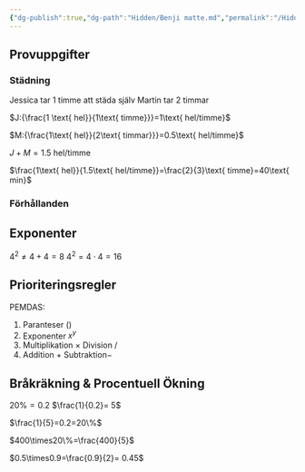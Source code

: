 ```yaml
---
{"dg-publish":true,"dg-path":"Hidden/Benji matte.md","permalink":"/Hidden/Benji matte/","hide":true}
---
```



## Provuppgifter

### Städning

Jessica tar 1 timme att städa själv
Martin tar 2 timmar

$J:{\frac{1 \text{ hel}}{1\text{ timme}}}=1\text{ hel/timme}$

$M:{\frac{1\text{ hel}}{2\text{ timmar}}}=0.5\text{ hel/timme}$

$J+M=1.5\text{ hel/timme}$

$\frac{1\text{ hel}}{1.5\text{ hel/timme}}=\frac{2}{3}\text{ timme}=40\text{ min}$

### Förhållanden

<style> .container {font-family: sans-serif; text-align: center;} .button-wrapper button {z-index: 1;height: 40px; width: 100px; margin: 10px;padding: 5px;} .excalidraw .App-menu_top .buttonList { display: flex;} .excalidraw-wrapper { height: 800px; margin: 50px; position: relative;} :root[dir="ltr"] .excalidraw .layer-ui__wrapper .zen-mode-transition.App-menu_bottom--transition-left {transform: none;} </style><script src="https://cdn.jsdelivr.net/npm/react@17/umd/react.production.min.js"></script><script src="https://cdn.jsdelivr.net/npm/react-dom@17/umd/react-dom.production.min.js"></script><script type="text/javascript" src="https://cdn.jsdelivr.net/npm/@excalidraw/excalidraw@0/dist/excalidraw.production.min.js"></script><div id="Benji_matte_24-10-05excalidraw.md1"></div><script>(function(){const InitialData={"type":"excalidraw","version":2,"source":"https://github.com/zsviczian/obsidian-excalidraw-plugin/releases/tag/2.1.4","elements":[{"id":"tppsxeFY6App_SyFzZrtq","type":"rectangle","x":-186.25,"y":-1.2109375000000142,"width":96,"height":135,"angle":4.71238898038469,"strokeColor":"#1e1e1e","backgroundColor":"transparent","fillStyle":"solid","strokeWidth":2,"strokeStyle":"solid","roughness":1,"opacity":100,"groupIds":[],"frameId":null,"roundness":{"type":3},"seed":503302756,"version":304,"versionNonce":444825052,"isDeleted":false,"boundElements":null,"updated":1728131433580,"link":null,"locked":false},{"id":"GJdtqDB4_RZPLK5nJG5lz","type":"rectangle","x":-50.75,"y":-1.2109375000000142,"width":96,"height":135,"angle":4.71238898038469,"strokeColor":"#1e1e1e","backgroundColor":"transparent","fillStyle":"solid","strokeWidth":2,"strokeStyle":"solid","roughness":1,"opacity":100,"groupIds":[],"frameId":null,"roundness":{"type":3},"seed":1736704092,"version":331,"versionNonce":1124057956,"isDeleted":false,"boundElements":null,"updated":1728131435165,"link":null,"locked":false},{"id":"JGAM45lWPvXOF0yRkIPBp","type":"rectangle","x":86.25,"y":-1.2109375000000142,"width":96,"height":135,"angle":4.71238898038469,"strokeColor":"#1e1e1e","backgroundColor":"transparent","fillStyle":"solid","strokeWidth":2,"strokeStyle":"solid","roughness":1,"opacity":100,"groupIds":[],"frameId":null,"roundness":{"type":3},"seed":370936292,"version":386,"versionNonce":1894577756,"isDeleted":false,"boundElements":null,"updated":1728131441215,"link":null,"locked":false},{"id":"HAAd6WRfXPxLraoo6bIKx","type":"rectangle","x":-205.75,"y":-118.7109375,"width":96,"height":135,"angle":0,"strokeColor":"#1e1e1e","backgroundColor":"transparent","fillStyle":"solid","strokeWidth":2,"strokeStyle":"solid","roughness":1,"opacity":100,"groupIds":[],"frameId":null,"roundness":{"type":3},"seed":983474524,"version":450,"versionNonce":1025225316,"isDeleted":false,"boundElements":null,"updated":1728131448581,"link":null,"locked":false},{"id":"gdnMs30-TiyvVc86vqh3D","type":"rectangle","x":-108.75,"y":-118.7109375,"width":96,"height":135,"angle":0,"strokeColor":"#1e1e1e","backgroundColor":"transparent","fillStyle":"solid","strokeWidth":2,"strokeStyle":"solid","roughness":1,"opacity":100,"groupIds":[],"frameId":null,"roundness":{"type":3},"seed":1189421668,"version":480,"versionNonce":1598006748,"isDeleted":false,"boundElements":null,"updated":1728131450698,"link":null,"locked":false},{"id":"WURmmkhV2R8w5IygICjQQ","type":"rectangle","x":-10.75,"y":-118.7109375,"width":96,"height":135,"angle":0,"strokeColor":"#1e1e1e","backgroundColor":"transparent","fillStyle":"solid","strokeWidth":2,"strokeStyle":"solid","roughness":1,"opacity":100,"groupIds":[],"frameId":null,"roundness":{"type":3},"seed":1322107228,"version":509,"versionNonce":518951524,"isDeleted":false,"boundElements":null,"updated":1728131452282,"link":null,"locked":false},{"id":"ivf1WK9pBLaStUOUP8F2Z","type":"rectangle","x":86.25,"y":-118.7109375,"width":96,"height":135,"angle":0,"strokeColor":"#1e1e1e","backgroundColor":"transparent","fillStyle":"solid","strokeWidth":2,"strokeStyle":"solid","roughness":1,"opacity":100,"groupIds":[],"frameId":null,"roundness":{"type":3},"seed":1081318628,"version":554,"versionNonce":1412121444,"isDeleted":false,"boundElements":null,"updated":1728131453314,"link":null,"locked":false},{"id":"XO2ffr1s","type":"text","x":-247,"y":-149.4609375,"width":13.1199951171875,"height":25,"angle":0,"strokeColor":"#1e1e1e","backgroundColor":"transparent","fillStyle":"solid","strokeWidth":2,"strokeStyle":"solid","roughness":1,"opacity":100,"groupIds":[],"frameId":null,"roundness":null,"seed":901036644,"version":2,"versionNonce":1528787548,"isDeleted":false,"boundElements":null,"updated":1728131455957,"link":null,"locked":false,"text":"A","rawText":"A","fontSize":20,"fontFamily":1,"textAlign":"left","verticalAlign":"top","containerId":null,"originalText":"A","lineHeight":1.25},{"id":"yhYkjJhJ","type":"text","x":191.5,"y":-148.9609375,"width":14.539993286132812,"height":25,"angle":0,"strokeColor":"#1e1e1e","backgroundColor":"transparent","fillStyle":"solid","strokeWidth":2,"strokeStyle":"solid","roughness":1,"opacity":100,"groupIds":[],"frameId":null,"roundness":null,"seed":120818524,"version":2,"versionNonce":1073724388,"isDeleted":false,"boundElements":null,"updated":1728131458729,"link":null,"locked":false,"text":"B","rawText":"B","fontSize":20,"fontFamily":1,"textAlign":"left","verticalAlign":"top","containerId":null,"originalText":"B","lineHeight":1.25},{"id":"twwY34dZ","type":"text","x":215,"y":118.5390625,"width":12.879989624023438,"height":25,"angle":0,"strokeColor":"#1e1e1e","backgroundColor":"transparent","fillStyle":"solid","strokeWidth":2,"strokeStyle":"solid","roughness":1,"opacity":100,"groupIds":[],"frameId":null,"roundness":null,"seed":1478824676,"version":2,"versionNonce":507834844,"isDeleted":false,"boundElements":null,"updated":1728131461708,"link":null,"locked":false,"text":"C","rawText":"C","fontSize":20,"fontFamily":1,"textAlign":"left","verticalAlign":"top","containerId":null,"originalText":"C","lineHeight":1.25},{"id":"IKiEtHAC","type":"text","x":-166,"y":-143.9609375,"width":11.239990234375,"height":25,"angle":0,"strokeColor":"#1e1e1e","backgroundColor":"transparent","fillStyle":"solid","strokeWidth":2,"strokeStyle":"solid","roughness":1,"opacity":100,"groupIds":[],"frameId":null,"roundness":null,"seed":474807652,"version":13,"versionNonce":1494678236,"isDeleted":false,"boundElements":null,"updated":1728131495916,"link":null,"locked":false,"text":"x","rawText":"x","fontSize":20,"fontFamily":1,"textAlign":"left","verticalAlign":"top","containerId":null,"originalText":"x","lineHeight":1.25},{"id":"wtkI8Ya0","type":"text","x":-228.5,"y":-73.4609375,"width":9.379989624023438,"height":25,"angle":0,"strokeColor":"#1e1e1e","backgroundColor":"transparent","fillStyle":"solid","strokeWidth":2,"strokeStyle":"solid","roughness":1,"opacity":100,"groupIds":[],"frameId":null,"roundness":null,"seed":79453028,"version":26,"versionNonce":2018802908,"isDeleted":false,"boundElements":null,"updated":1728131506183,"link":null,"locked":false,"text":"y","rawText":"y","fontSize":20,"fontFamily":1,"textAlign":"left","verticalAlign":"top","containerId":null,"originalText":"y","lineHeight":1.25},{"id":"yZoQ2WD4","type":"text","x":-68.5,"y":-146.9609375,"width":11.239990234375,"height":25,"angle":0,"strokeColor":"#1e1e1e","backgroundColor":"transparent","fillStyle":"solid","strokeWidth":2,"strokeStyle":"solid","roughness":1,"opacity":100,"groupIds":[],"frameId":null,"roundness":null,"seed":1947250276,"version":41,"versionNonce":358799836,"isDeleted":false,"boundElements":null,"updated":1728131492133,"link":null,"locked":false,"text":"x","rawText":"x","fontSize":20,"fontFamily":1,"textAlign":"left","verticalAlign":"top","containerId":null,"originalText":"x","lineHeight":1.25},{"id":"KopleO2y","type":"text","x":37,"y":-150.4609375,"width":11.239990234375,"height":25,"angle":0,"strokeColor":"#1e1e1e","backgroundColor":"transparent","fillStyle":"solid","strokeWidth":2,"strokeStyle":"solid","roughness":1,"opacity":100,"groupIds":[],"frameId":null,"roundness":null,"seed":33793116,"version":84,"versionNonce":1287413604,"isDeleted":false,"boundElements":null,"updated":1728131493466,"link":null,"locked":false,"text":"x","rawText":"x","fontSize":20,"fontFamily":1,"textAlign":"left","verticalAlign":"top","containerId":null,"originalText":"x","lineHeight":1.25},{"id":"wacUURWd","type":"text","x":129.5,"y":-147.4609375,"width":11.239990234375,"height":25,"angle":0,"strokeColor":"#1e1e1e","backgroundColor":"transparent","fillStyle":"solid","strokeWidth":2,"strokeStyle":"solid","roughness":1,"opacity":100,"groupIds":[],"frameId":null,"roundness":null,"seed":664742620,"version":116,"versionNonce":1525301988,"isDeleted":false,"boundElements":null,"updated":1728131494133,"link":null,"locked":false,"text":"x","rawText":"x","fontSize":20,"fontFamily":1,"textAlign":"left","verticalAlign":"top","containerId":null,"originalText":"x","lineHeight":1.25},{"id":"FJb0jaTH","type":"text","x":-228.5,"y":52.0390625,"width":11.239990234375,"height":25,"angle":0,"strokeColor":"#1e1e1e","backgroundColor":"transparent","fillStyle":"solid","strokeWidth":2,"strokeStyle":"solid","roughness":1,"opacity":100,"groupIds":[],"frameId":null,"roundness":null,"seed":517102684,"version":49,"versionNonce":861218660,"isDeleted":false,"boundElements":null,"updated":1728131507982,"link":null,"locked":false,"text":"x","rawText":"x","fontSize":20,"fontFamily":1,"textAlign":"left","verticalAlign":"top","containerId":null,"originalText":"x","lineHeight":1.25},{"id":"3c6xAvwD","type":"text","x":-148,"y":126.0390625,"width":9.379989624023438,"height":25,"angle":0,"strokeColor":"#1e1e1e","backgroundColor":"transparent","fillStyle":"solid","strokeWidth":2,"strokeStyle":"solid","roughness":1,"opacity":100,"groupIds":[],"frameId":null,"roundness":null,"seed":1648965988,"version":55,"versionNonce":755793628,"isDeleted":false,"boundElements":null,"updated":1728131500550,"link":null,"locked":false,"text":"y","rawText":"y","fontSize":20,"fontFamily":1,"textAlign":"left","verticalAlign":"top","containerId":null,"originalText":"y","lineHeight":1.25},{"id":"VBLIMbU0","type":"text","x":-25,"y":122.5390625,"width":9.379989624023438,"height":25,"angle":0,"strokeColor":"#1e1e1e","backgroundColor":"transparent","fillStyle":"solid","strokeWidth":2,"strokeStyle":"solid","roughness":1,"opacity":100,"groupIds":[],"frameId":null,"roundness":null,"seed":972124636,"version":86,"versionNonce":1625106660,"isDeleted":false,"boundElements":null,"updated":1728131503883,"link":null,"locked":false,"text":"y","rawText":"y","fontSize":20,"fontFamily":1,"textAlign":"left","verticalAlign":"top","containerId":null,"originalText":"y","lineHeight":1.25},{"id":"AA8kIn2Q","type":"text","x":125,"y":123.5390625,"width":9.379989624023438,"height":25,"angle":0,"strokeColor":"#1e1e1e","backgroundColor":"transparent","fillStyle":"solid","strokeWidth":2,"strokeStyle":"solid","roughness":1,"opacity":100,"groupIds":[],"frameId":null,"roundness":null,"seed":275071196,"version":127,"versionNonce":251453668,"isDeleted":false,"boundElements":null,"updated":1728131504999,"link":null,"locked":false,"text":"y","rawText":"y","fontSize":20,"fontFamily":1,"textAlign":"left","verticalAlign":"top","containerId":null,"originalText":"y","lineHeight":1.25},{"id":"J1jjqWCA","type":"text","x":204.5,"y":-72.9609375,"width":9.379989624023438,"height":25,"angle":0,"strokeColor":"#1e1e1e","backgroundColor":"transparent","fillStyle":"solid","strokeWidth":2,"strokeStyle":"solid","roughness":1,"opacity":100,"groupIds":[],"frameId":null,"roundness":null,"seed":1710339548,"version":61,"versionNonce":1125301980,"isDeleted":false,"boundElements":null,"updated":1728131506984,"link":null,"locked":false,"text":"y","rawText":"y","fontSize":20,"fontFamily":1,"textAlign":"left","verticalAlign":"top","containerId":null,"originalText":"y","lineHeight":1.25},{"id":"dNsXdJua","type":"text","x":210.5,"y":53.0390625,"width":11.239990234375,"height":25,"angle":0,"strokeColor":"#1e1e1e","backgroundColor":"transparent","fillStyle":"solid","strokeWidth":2,"strokeStyle":"solid","roughness":1,"opacity":100,"groupIds":[],"frameId":null,"roundness":null,"seed":434656604,"version":95,"versionNonce":678194148,"isDeleted":false,"boundElements":null,"updated":1728131508908,"link":null,"locked":false,"text":"x","rawText":"x","fontSize":20,"fontFamily":1,"textAlign":"left","verticalAlign":"top","containerId":null,"originalText":"x","lineHeight":1.25},{"id":"ABe19MOK","type":"text","x":-181,"y":-226.9609375,"width":59.37995910644531,"height":25,"angle":0,"strokeColor":"#1e1e1e","backgroundColor":"transparent","fillStyle":"solid","strokeWidth":2,"strokeStyle":"solid","roughness":1,"opacity":100,"groupIds":[],"frameId":null,"roundness":null,"seed":367451996,"version":26,"versionNonce":1207850084,"isDeleted":false,"boundElements":null,"updated":1728131538234,"link":null,"locked":false,"text":"4x=3y","rawText":"4x=3y","fontSize":20,"fontFamily":1,"textAlign":"left","verticalAlign":"top","containerId":null,"originalText":"4x=3y","lineHeight":1.25},{"id":"fkNnCTmC","type":"text","x":351.5,"y":-159.9609375,"width":64.03996276855469,"height":25,"angle":0,"strokeColor":"#1e1e1e","backgroundColor":"transparent","fillStyle":"solid","strokeWidth":2,"strokeStyle":"solid","roughness":1,"opacity":100,"groupIds":[],"frameId":null,"roundness":null,"seed":2069373916,"version":8,"versionNonce":1395269732,"isDeleted":false,"boundElements":null,"updated":1728131579913,"link":null,"locked":false,"text":"AB=4x","rawText":"AB=4x","fontSize":20,"fontFamily":1,"textAlign":"left","verticalAlign":"top","containerId":null,"originalText":"AB=4x","lineHeight":1.25},{"id":"cDmBOfm9","type":"text","x":351,"y":-120.4609375,"width":72.87995910644531,"height":25,"angle":0,"strokeColor":"#1e1e1e","backgroundColor":"transparent","fillStyle":"solid","strokeWidth":2,"strokeStyle":"solid","roughness":1,"opacity":100,"groupIds":[],"frameId":null,"roundness":null,"seed":509630308,"version":34,"versionNonce":251711972,"isDeleted":false,"boundElements":null,"updated":1728131593971,"link":null,"locked":false,"text":"BC=y+x","rawText":"BC=y+x","fontSize":20,"fontFamily":1,"textAlign":"left","verticalAlign":"top","containerId":null,"originalText":"BC=y+x","lineHeight":1.25},{"id":"acVyyW8i","type":"text","x":334,"y":-56.4609375,"width":82.21994018554688,"height":25,"angle":0,"strokeColor":"#1e1e1e","backgroundColor":"transparent","fillStyle":"solid","strokeWidth":2,"strokeStyle":"solid","roughness":1,"opacity":100,"groupIds":[],"frameId":null,"roundness":null,"seed":496815204,"version":11,"versionNonce":816815068,"isDeleted":false,"boundElements":null,"updated":1728131682006,"link":null,"locked":false,"text":"4x/(y+x)","rawText":"4x/(y+x)","fontSize":20,"fontFamily":1,"textAlign":"left","verticalAlign":"top","containerId":null,"originalText":"4x/(y+x)","lineHeight":1.25},{"id":"L97FZjTE","type":"text","x":-72,"y":-215.4609375,"width":84.43994140625,"height":25,"angle":0,"strokeColor":"#1e1e1e","backgroundColor":"transparent","fillStyle":"solid","strokeWidth":2,"strokeStyle":"solid","roughness":1,"opacity":100,"groupIds":[],"frameId":null,"roundness":null,"seed":295400284,"version":25,"versionNonce":1550936540,"isDeleted":false,"boundElements":null,"updated":1728131662288,"link":null,"locked":false,"text":"(4/3)x=y","rawText":"(4/3)x=y","fontSize":20,"fontFamily":1,"textAlign":"left","verticalAlign":"top","containerId":null,"originalText":"(4/3)x=y","lineHeight":1.25},{"id":"gkdKvalp","type":"text","x":-77.5,"y":-253.4609375,"width":106.61994934082031,"height":25,"angle":0,"strokeColor":"#1e1e1e","backgroundColor":"transparent","fillStyle":"solid","strokeWidth":2,"strokeStyle":"solid","roughness":1,"opacity":100,"groupIds":[],"frameId":null,"roundness":null,"seed":791451868,"version":30,"versionNonce":357328484,"isDeleted":false,"boundElements":null,"updated":1728131634754,"link":null,"locked":false,"text":"4x/3=3y/3","rawText":"4x/3=3y/3","fontSize":20,"fontFamily":1,"textAlign":"left","verticalAlign":"top","containerId":null,"originalText":"4x/3=3y/3","lineHeight":1.25},{"id":"kDr8LnYH","type":"text","x":330.5,"y":-14.9609375,"width":135.55990600585938,"height":25,"angle":0,"strokeColor":"#1e1e1e","backgroundColor":"transparent","fillStyle":"solid","strokeWidth":2,"strokeStyle":"solid","roughness":1,"opacity":100,"groupIds":[],"frameId":null,"roundness":null,"seed":332051812,"version":66,"versionNonce":1802552028,"isDeleted":false,"boundElements":null,"updated":1728131710307,"link":null,"locked":false,"text":"4x/((4/3)x+x)","rawText":"4x/((4/3)x+x)","fontSize":20,"fontFamily":1,"textAlign":"left","verticalAlign":"top","containerId":null,"originalText":"4x/((4/3)x+x)","lineHeight":1.25},{"id":"EkfUsVU9","type":"text","x":333.5,"y":13.5390625,"width":149.4599151611328,"height":25,"angle":0,"strokeColor":"#1e1e1e","backgroundColor":"transparent","fillStyle":"solid","strokeWidth":2,"strokeStyle":"solid","roughness":1,"opacity":100,"groupIds":[],"frameId":null,"roundness":null,"seed":1255890916,"version":127,"versionNonce":1794506844,"isDeleted":false,"boundElements":null,"updated":1728131766242,"link":null,"locked":false,"text":"4x/(1.3333x+x)","rawText":"4x/(1.3333x+x)","fontSize":20,"fontFamily":1,"textAlign":"left","verticalAlign":"top","containerId":null,"originalText":"4x/(1.3333x+x)","lineHeight":1.25},{"id":"UvLgeW6r","type":"text","x":333,"y":45.5390625,"width":119.47993469238281,"height":25,"angle":0,"strokeColor":"#1e1e1e","backgroundColor":"transparent","fillStyle":"solid","strokeWidth":2,"strokeStyle":"solid","roughness":1,"opacity":100,"groupIds":[],"frameId":null,"roundness":null,"seed":67192676,"version":177,"versionNonce":757354716,"isDeleted":false,"boundElements":null,"updated":1728131790476,"link":null,"locked":false,"text":"4x/2.3333x","rawText":"4x/2.3333x","fontSize":20,"fontFamily":1,"textAlign":"left","verticalAlign":"top","containerId":null,"originalText":"4x/2.3333x","lineHeight":1.25},{"id":"hvv0O8W7","type":"text","x":336,"y":78.5390625,"width":96.99995422363281,"height":25,"angle":0,"strokeColor":"#1e1e1e","backgroundColor":"transparent","fillStyle":"solid","strokeWidth":2,"strokeStyle":"solid","roughness":1,"opacity":100,"groupIds":[],"frameId":null,"roundness":null,"seed":1947712348,"version":217,"versionNonce":1188640868,"isDeleted":false,"boundElements":null,"updated":1728131822544,"link":null,"locked":false,"text":"4/2.3333","rawText":"4/2.3333","fontSize":20,"fontFamily":1,"textAlign":"left","verticalAlign":"top","containerId":null,"originalText":"4/2.3333","lineHeight":1.25},{"id":"TPEQdBy8","type":"text","x":336,"y":110.0390625,"width":39.53997802734375,"height":25,"angle":0,"strokeColor":"#1e1e1e","backgroundColor":"transparent","fillStyle":"solid","strokeWidth":2,"strokeStyle":"solid","roughness":1,"opacity":100,"groupIds":[],"frameId":null,"roundness":null,"seed":152885596,"version":237,"versionNonce":1186789988,"isDeleted":false,"boundElements":null,"updated":1728131868354,"link":null,"locked":false,"text":"1,714","rawText":"1,714","fontSize":20,"fontFamily":1,"textAlign":"left","verticalAlign":"top","containerId":null,"originalText":"1,714","lineHeight":1.25},{"id":"DN84FRTF0Kx0AR363gUJR","type":"rectangle","x":-207.5,"y":-163.4609375,"width":96,"height":180.5,"angle":0,"strokeColor":"#1e1e1e","backgroundColor":"transparent","fillStyle":"solid","strokeWidth":2,"strokeStyle":"solid","roughness":1,"opacity":100,"groupIds":[],"frameId":null,"roundness":{"type":3},"seed":1169310428,"version":41,"versionNonce":749411300,"isDeleted":true,"boundElements":null,"updated":1728131439894,"link":null,"locked":false},{"id":"NXkRCO1NCny8tksnNjGX5","type":"rectangle","x":-109.5,"y":-163.4609375,"width":96,"height":180.5,"angle":0,"strokeColor":"#1e1e1e","backgroundColor":"transparent","fillStyle":"solid","strokeWidth":2,"strokeStyle":"solid","roughness":1,"opacity":100,"groupIds":[],"frameId":null,"roundness":{"type":3},"seed":2096770916,"version":82,"versionNonce":470811740,"isDeleted":true,"boundElements":null,"updated":1728131439894,"link":null,"locked":false},{"id":"1JPUXD3ORrExD4ANbo3h0","type":"rectangle","x":-14.5,"y":-163.4609375,"width":96,"height":180.5,"angle":0,"strokeColor":"#1e1e1e","backgroundColor":"transparent","fillStyle":"solid","strokeWidth":2,"strokeStyle":"solid","roughness":1,"opacity":100,"groupIds":[],"frameId":null,"roundness":{"type":3},"seed":1736981084,"version":123,"versionNonce":1881538404,"isDeleted":true,"boundElements":null,"updated":1728131439894,"link":null,"locked":false},{"id":"2bcNQDj-zHvU2YtbqHbK0","type":"rectangle","x":82.5,"y":-163.4609375,"width":96,"height":180.5,"angle":0,"strokeColor":"#1e1e1e","backgroundColor":"transparent","fillStyle":"solid","strokeWidth":2,"strokeStyle":"solid","roughness":1,"opacity":100,"groupIds":[],"frameId":null,"roundness":{"type":3},"seed":1395463908,"version":166,"versionNonce":214374620,"isDeleted":true,"boundElements":null,"updated":1728131439894,"link":null,"locked":false},{"id":"VDIJ-YvKRMQi7eNxH0zia","type":"rectangle","x":45.5,"y":-23.9609375,"width":96,"height":180.5,"angle":4.71238898038469,"strokeColor":"#1e1e1e","backgroundColor":"transparent","fillStyle":"solid","strokeWidth":2,"strokeStyle":"solid","roughness":1,"opacity":100,"groupIds":[],"frameId":null,"roundness":{"type":3},"seed":1530048348,"version":238,"versionNonce":38301788,"isDeleted":true,"boundElements":null,"updated":1728131432459,"link":null,"locked":false},{"id":"zn5Yoxv7","type":"text","x":-68,"y":-133.9609375,"width":10,"height":25,"angle":0,"strokeColor":"#1e1e1e","backgroundColor":"transparent","fillStyle":"solid","strokeWidth":2,"strokeStyle":"solid","roughness":1,"opacity":100,"groupIds":[],"frameId":null,"roundness":null,"seed":1358095196,"version":2,"versionNonce":872211428,"isDeleted":true,"boundElements":null,"updated":1728131489895,"link":null,"locked":false,"text":"","rawText":"","fontSize":20,"fontFamily":1,"textAlign":"left","verticalAlign":"top","containerId":null,"originalText":"","lineHeight":1.25},{"id":"osdU4NV4","type":"text","x":-90,"y":-226.9609375,"width":59.37995910644531,"height":25,"angle":0,"strokeColor":"#1e1e1e","backgroundColor":"transparent","fillStyle":"solid","strokeWidth":2,"strokeStyle":"solid","roughness":1,"opacity":100,"groupIds":[],"frameId":null,"roundness":null,"seed":824558308,"version":58,"versionNonce":1686911460,"isDeleted":true,"boundElements":null,"updated":1728131537294,"link":null,"locked":false,"text":"4x=3y","rawText":"4x=3y","fontSize":20,"fontFamily":1,"textAlign":"left","verticalAlign":"top","containerId":null,"originalText":"4x=3y","lineHeight":1.25},{"id":"ik2Cd6As","type":"text","x":368.5,"y":-27.4609375,"width":59.37995910644531,"height":25,"angle":0,"strokeColor":"#1e1e1e","backgroundColor":"transparent","fillStyle":"solid","strokeWidth":2,"strokeStyle":"solid","roughness":1,"opacity":100,"groupIds":[],"frameId":null,"roundness":null,"seed":1375202788,"version":56,"versionNonce":849768284,"isDeleted":true,"boundElements":null,"updated":1728131544175,"link":null,"locked":false,"text":"4x=3y","rawText":"4x=3y","fontSize":20,"fontFamily":1,"textAlign":"left","verticalAlign":"top","containerId":null,"originalText":"4x=3y","lineHeight":1.25},{"id":"s6J7GmMk","type":"text","x":351,"y":168.5390625,"width":60.179962158203125,"height":25,"angle":0,"strokeColor":"#1e1e1e","backgroundColor":"transparent","fillStyle":"solid","strokeWidth":2,"strokeStyle":"solid","roughness":1,"opacity":100,"groupIds":[],"frameId":null,"roundness":null,"seed":509126884,"version":246,"versionNonce":763403484,"isDeleted":true,"boundElements":null,"updated":1728131874615,"link":null,"locked":false,"text":"0,583","rawText":"0,583","fontSize":20,"fontFamily":1,"textAlign":"left","verticalAlign":"top","containerId":null,"originalText":"0,583","lineHeight":1.25}],"appState":{"theme":"light","viewBackgroundColor":"#ffffff","currentItemStrokeColor":"#1e1e1e","currentItemBackgroundColor":"transparent","currentItemFillStyle":"solid","currentItemStrokeWidth":2,"currentItemStrokeStyle":"solid","currentItemRoughness":1,"currentItemOpacity":100,"currentItemFontFamily":1,"currentItemFontSize":20,"currentItemTextAlign":"left","currentItemStartArrowhead":null,"currentItemEndArrowhead":"arrow","scrollX":617,"scrollY":337.0390625,"zoom":{"value":1},"currentItemRoundness":"round","gridSize":null,"gridColor":{"Bold":"#C9C9C9FF","Regular":"#EDEDEDFF"},"currentStrokeOptions":null,"previousGridSize":null,"frameRendering":{"enabled":true,"clip":true,"name":true,"outline":true}},"files":{}};InitialData.scrollToContent=true;App=()=>{const e=React.useRef(null),t=React.useRef(null),[n,i]=React.useState({width:void 0,height:void 0});return React.useEffect(()=>{i({width:t.current.getBoundingClientRect().width,height:t.current.getBoundingClientRect().height});const e=()=>{i({width:t.current.getBoundingClientRect().width,height:t.current.getBoundingClientRect().height})};return window.addEventListener("resize",e),()=>window.removeEventListener("resize",e)},[t]),React.createElement(React.Fragment,null,React.createElement("div",{className:"excalidraw-wrapper",ref:t},React.createElement(ExcalidrawLib.Excalidraw,{ref:e,width:n.width,height:n.height,initialData:InitialData,viewModeEnabled:!0,zenModeEnabled:!0,gridModeEnabled:!1})))},excalidrawWrapper=document.getElementById("Benji_matte_24-10-05excalidraw.md1");ReactDOM.render(React.createElement(App),excalidrawWrapper);})();</script>

## Exponenter

$4^2\neq4+4=8$
$4^2=4\cdot4=16$

## Prioriteringsregler

PEMDAS:

1. Paranteser $()$
2. Exponenter $x^y$
3. Multiplikation $\times$
   Division $/$
4. Addition $+$
   Subtraktion$-$

## Bråkräkning & Procentuell Ökning

$20\%= 0.2$
$\frac{1}{0.2}= 5$

$\frac{1}{5}=0.2=20\%$

$400\times20\%=\frac{400}{5}$

$0.5\times0.9=\frac{0.9}{2}= 0.45$
